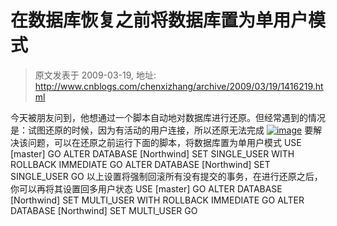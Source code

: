 # 在数据库恢复之前将数据库置为单用户模式 
> 原文发表于 2009-03-19, 地址: http://www.cnblogs.com/chenxizhang/archive/2009/03/19/1416219.html 


今天被朋友问到，他想通过一个脚本自动地对数据库进行还原。但经常遇到的情况是：试图还原的时候，因为有活动的用户连接，所以还原无法完成 [![image](http://www.cnblogs.com/images/cnblogs_com/chenxizhang/WindowsLiveWriter/b32a281837dd_6FDD/image_thumb.png "image")](http://www.cnblogs.com/images/cnblogs_com/chenxizhang/WindowsLiveWriter/b32a281837dd_6FDD/image_2.png) 要解决该问题，可以在还原之前运行下面的脚本，将数据库置为单用户模式 USE [master] GO ALTER DATABASE [Northwind] SET SINGLE\_USER WITH ROLLBACK IMMEDIATE GO ALTER DATABASE [Northwind] SET SINGLE\_USER GO 以上设置将强制回滚所有没有提交的事务，在进行还原之后，你可以再将其设置回多用户状态 USE [master] GO ALTER DATABASE [Northwind] SET MULTI\_USER WITH ROLLBACK IMMEDIATE GO ALTER DATABASE [Northwind] SET MULTI\_USER GO 































